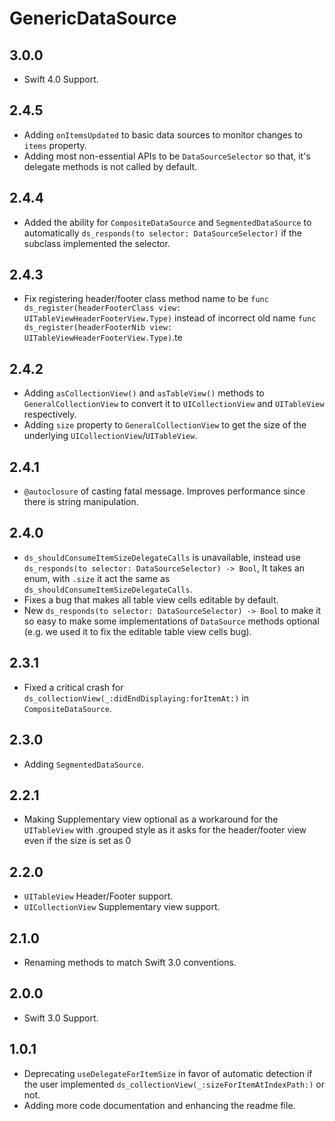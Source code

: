 # GenericDataSource

## 3.0.0
* Swift 4.0 Support.

## 2.4.5
* Adding `onItemsUpdated` to basic data sources to monitor changes to `items` property.
* Adding most non-essential APIs to be `DataSourceSelector` so that, it's delegate methods is not called by default.

## 2.4.4
* Added the ability for `CompositeDataSource` and `SegmentedDataSource` to automatically `ds_responds(to selector: DataSourceSelector)` if the subclass implemented the selector.

## 2.4.3
* Fix registering header/footer class method name to be `func ds_register(headerFooterClass view: UITableViewHeaderFooterView.Type)` instead of incorrect old name `func ds_register(headerFooterNib view: UITableViewHeaderFooterView.Type)`.te

## 2.4.2
* Adding `asCollectionView()` and `asTableView()` methods to `GeneralCollectionView` to convert it to `UICollectionView` and `UITableView` respectively.
* Adding `size` property to `GeneralCollectionView` to get the size of the underlying `UICollectionView`/`UITableView`.

## 2.4.1
* `@autoclosure` of casting fatal message. Improves performance since there is string manipulation.

## 2.4.0
* `ds_shouldConsumeItemSizeDelegateCalls` is unavailable, instead use `ds_responds(to selector: DataSourceSelector) -> Bool`, It takes an enum, with `.size` it act the same as `ds_shouldConsumeItemSizeDelegateCalls`.
* Fixes a bug that makes all table view cells editable by default.
* New `ds_responds(to selector: DataSourceSelector) -> Bool` to make it so easy to make some implementations of `DataSource` methods optional (e.g. we used it to fix the editable table view cells bug).

## 2.3.1
* Fixed a critical crash for `ds_collectionView(_:didEndDisplaying:forItemAt:)` in `CompositeDataSource`.

## 2.3.0
* Adding `SegmentedDataSource`.

## 2.2.1
* Making Supplementary view optional as a workaround for the `UITableView` with .grouped style as it asks for the header/footer view even if the size is set as 0

## 2.2.0
* `UITableView` Header/Footer support.
* `UICollectionView` Supplementary view support.

## 2.1.0
* Renaming methods to match Swift 3.0 conventions.

## 2.0.0
* Swift 3.0 Support.

## 1.0.1
* Deprecating `useDelegateForItemSize` in favor of automatic detection if the user implemented `ds_collectionView(_:sizeForItemAtIndexPath:)` or not.
* Adding more code documentation and enhancing the readme file.
